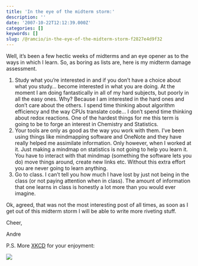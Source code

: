 ```yaml
---
title: 'In the eye of the midterm storm:'
description: ''
date: '2007-10-22T12:12:39.000Z'
categories: []
keywords: []
slug: /@ramcio/in-the-eye-of-the-midterm-storm-f2827e4d9f32
---
```


Well, it’s been a few hectic weeks of midterms and an eye opener as to the ways in which I learn. So, as boring as lists are, here is my midterm damage assessment.

1.  Study what you’re interested in and if you don’t have a choice about what you study… become interested in what you are doing. At the moment I am doing fantastically in all of my hard subjects, but poorly in all the easy ones. Why? Because I am interested in the hard ones and don’t care about the others. I spend time thinking about algorithm efficiency and the way CPUs translate code… I don’t spend time thinking about redox reactions. One of the hardest things for me this term is going to be to forge an interest in Chemistry and Statistics.
2.  Your tools are only as good as the way you work with them. I’ve been using things like mindmapping software and OneNote and they have really helped me assimilate information. Only however, when I worked at it. Just making a mindmap on statistics is not going to help you learn it. You have to interact with that mindmap (something the software lets you do) move things around, create new links etc. Without this extra effort you are never going to learn anything.
3.  Go to class. I can’t tell you how much I have lost by just not being in the class (or not paying attention when in class). The amount of information that one learns in class is honestly a lot more than you would ever imagine.

Ok, agreed, that was not the most interesting post of all times, as soon as I get out of this midterm storm I will be able to write more riveting stuff.

Cheer,

Andre

P.S. More [XKCD](http://www.xkcd.com) for your enjoyment:

![](img/0__1r0RFqO1IHVGcju3.png)